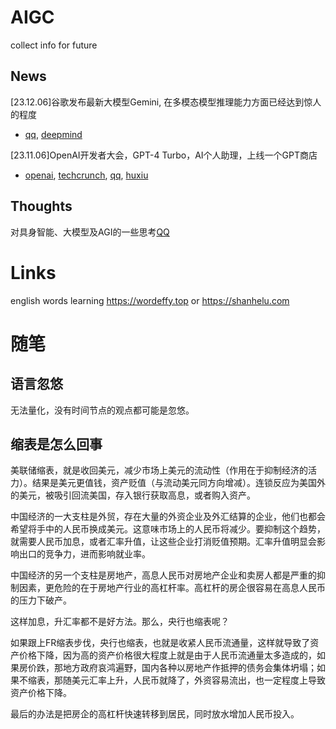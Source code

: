# AIGC
collect info for future

## News
[23.12.06]谷歌发布最新大模型Gemini, 在多模态模型推理能力方面已经达到惊人的程度
* [qq](https://new.qq.com/rain/a/20231207A00LFY00), [deepmind](https://deepmind.google/technologies/gemini/)

[23.11.06]OpenAI开发者大会，GPT-4 Turbo，AI个人助理，上线一个GPT商店 
* [openai](https://openai.com/blog/introducing-gpts), [techcrunch](https://techcrunch.com/2023/11/06/openai-launches-gpt-4-turbo-and-launches-fine-tuning-program-for-gpt-4/), [qq](https://new.qq.com/rain/a/20231107A016SG00), [huxiu](https://www.huxiu.com/article/2267922.html)

## Thoughts
对具身智能、大模型及AGI的一些思考[QQ](https://new.qq.com/rain/a/20231107A07QZB00)

# Links
english words learning https://wordeffy.top or https://shanhelu.com

# 随笔

## 语言忽悠

无法量化，没有时间节点的观点都可能是忽悠。

## 缩表是怎么回事

美联储缩表，就是收回美元，减少市场上美元的流动性（作用在于抑制经济的活力）。结果是美元更值钱，资产贬值（与流动美元同方向增减）。连锁反应为美国外的美元，被吸引回流美国，存入银行获取高息，或者购入资产。

中国经济的一大支柱是外贸，存在大量的外资企业及外汇结算的企业，他们也都会希望将手中的人民币换成美元。这意味市场上的人民币将减少。要抑制这个趋势，就需要人民币加息，或者汇率升值，让这些企业打消贬值预期。汇率升值明显会影响出口的竞争力，进而影响就业率。

中国经济的另一个支柱是房地产，高息人民币对房地产企业和卖房人都是严重的抑制因素，更危险的在于房地产行业的高杠杆率。高杠杆的房企很容易在高息人民币的压力下破产。

这样加息，升汇率都不是好方法。那么，央行也缩表呢？

如果跟上FR缩表步伐，央行也缩表，也就是收紧人民币流通量，这样就导致了资产价格下降，因为高的资产价格很大程度上就是由于人民币流通量太多造成的，如果房价跌，那地方政府哀鸿遍野，国内各种以房地产作抵押的债务会集体坍塌；如果不缩表，那随美元汇率上升，人民币就降了，外资容易流出，也一定程度上导致资产价格下降。

最后的办法是把房企的高杠杆快速转移到居民，同时放水增加人民币投入。
